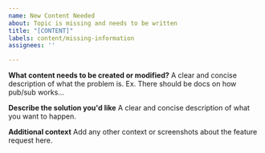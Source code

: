 ```yaml
---
name: New Content Needed
about: Topic is missing and needs to be written
title: "[CONTENT]"
labels: content/missing-information
assignees: ''

---
```


**What content needs to be created or modified?**
A clear and concise description of what the problem is. Ex. There should be docs on how pub/sub works...

**Describe the solution you'd like**
A clear and concise description of what you want to happen.

**Additional context**
Add any other context or screenshots about the feature request here.
